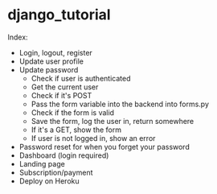 # django_tutorial

Index:
- Login, logout, register
- Update user profile
- Update password
  - Check if user is authenticated
  - Get the current user
  - Check if it's POST
  - Pass the form variable into the backend into forms.py
  - Check if the form is valid
  - Save the form, log the user in, return somewhere
  - If it's a GET, show the form
  - If user is not logged in, show an error
- Password reset for when you forget your password
- Dashboard (login required)
- Landing page
- Subscription/payment
- Deploy on Heroku
